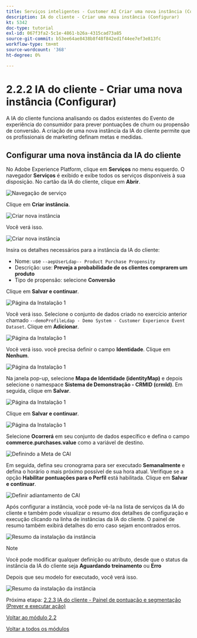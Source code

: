 ```yaml
---
title: Serviços inteligentes - Customer AI Criar uma nova instância (Configurar)
description: IA do cliente - Criar uma nova instância (Configurar)
kt: 5342
doc-type: tutorial
exl-id: 067f3fa2-5c1e-4861-b26a-4315cad73a85
source-git-commit: b53ee64ae8438b8f48f842ed1f44ee7ef3e813fc
workflow-type: tm+mt
source-wordcount: '368'
ht-degree: 0%

---
```


# 2.2.2 IA do cliente - Criar uma nova instância (Configurar)

A IA do cliente funciona analisando os dados existentes do Evento de experiência do consumidor para prever pontuações de churn ou propensão de conversão. A criação de uma nova instância da IA do cliente permite que os profissionais de marketing definam metas e medidas.

## Configurar uma nova instância da IA do cliente

No Adobe Experience Platform, clique em **Serviços** no menu esquerdo. O navegador **Serviços** é exibido e exibe todos os serviços disponíveis à sua disposição. No cartão da IA do cliente, clique em **Abrir**.

![Navegação de serviço](./images/navigatetoservice.png)

Clique em **Criar instância**.

![Criar nova instância](./images/createnewinstance.png)

Você verá isso.

![Criar nova instância](./images/custai1.png)


Insira os detalhes necessários para a instância da IA do cliente:

- Nome: use `--aepUserLdap-- Product Purchase Propensity`
- Descrição: use: **Preveja a probabilidade de os clientes comprarem um produto**
- Tipo de propensão: selecione **Conversão**

Clique em **Salvar e continuar**.

![Página da Instalação 1](./images/setuppage1.png)

Você verá isso. Selecione o conjunto de dados criado no exercício anterior chamado `--demoProfileLdap - Demo System - Customer Experience Event Dataset`. Clique em **Adicionar**.

![Página da Instalação 1](./images/custai2.png)

Você verá isso. você precisa definir o campo **Identidade**. Clique em **Nenhum**.

![Página da Instalação 1](./images/custai2a.png)

Na janela pop-up, selecione **Mapa de Identidade (identityMap)** e depois selecione o namespace **Sistema de Demonstração - CRMID (crmId)**. Em seguida, clique em **Salvar**.

![Página da Instalação 1](./images/custai2b.png)

Clique em **Salvar e continuar**.

![Página da Instalação 1](./images/custai2c.png)

Selecione **Ocorrerá** em seu conjunto de dados específico e defina o campo **commerce.purchases.value** como a variável de destino.

![Definindo a Meta de CAI](./images/caidefinegoal.png)

Em seguida, defina seu cronograma para ser executado **Semanalmente** e defina o horário o mais próximo possível de sua hora atual. Verifique se a opção **Habilitar pontuações para o Perfil** está habilitada. Clique em **Salvar e continuar**.

![Definir adiantamento de CAI](./images/caiadvancepage.png)

Após configurar a instância, você pode vê-la na lista de serviços da IA do cliente e também pode visualizar o resumo dos detalhes de configuração e execução clicando na linha de instâncias da IA do cliente. O painel de resumo também exibirá detalhes do erro caso sejam encontrados erros.

![Resumo da instalação da instância](./images/caiinstancesummary.png)

>[!NOTE]
>
>Você pode modificar qualquer definição ou atributo, desde que o status da instância da IA do cliente seja **Aguardando treinamento** ou **Erro**

Depois que seu modelo for executado, você verá isso.

![Resumo da instalação da instância](./images/caiinstancesummary1.png)


Próxima etapa: [2.2.3 IA do cliente - Painel de pontuação e segmentação (Prever e executar ação)](./ex3.md)

[Voltar ao módulo 2.2](./intelligent-services.md)

[Voltar a todos os módulos](./../../../overview.md)
